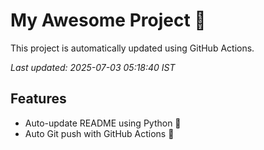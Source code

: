 # My Awesome Project 🚀

This project is automatically updated using GitHub Actions.

_Last updated: 2025-07-03 05:18:40 IST_

## Features
- Auto-update README using Python 🐍
- Auto Git push with GitHub Actions 🤖
